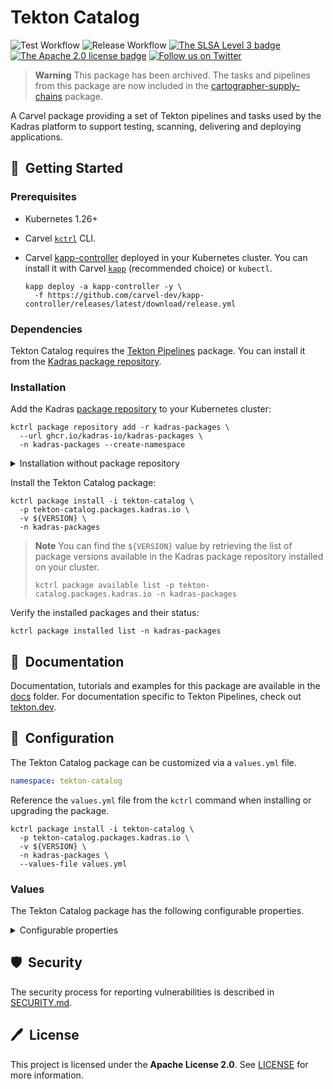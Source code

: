 # Tekton Catalog

![Test Workflow](https://github.com/kadras-io/tekton-catalog/actions/workflows/test.yml/badge.svg)
![Release Workflow](https://github.com/kadras-io/tekton-catalog/actions/workflows/release.yml/badge.svg)
[![The SLSA Level 3 badge](https://slsa.dev/images/gh-badge-level3.svg)](https://slsa.dev/spec/v1.0/levels)
[![The Apache 2.0 license badge](https://img.shields.io/badge/License-Apache_2.0-blue.svg)](https://opensource.org/licenses/Apache-2.0)
[![Follow us on Twitter](https://img.shields.io/static/v1?label=Twitter&message=Follow&color=1DA1F2)](https://twitter.com/kadrasIO)

> **Warning**
> This package has been archived. The tasks and pipelines from this package are now included in the [cartographer-supply-chains](cartographer-supply-chains) package.

A Carvel package providing a set of Tekton pipelines and tasks used by the Kadras platform to support testing, scanning, delivering and deploying applications.

## 🚀&nbsp; Getting Started

### Prerequisites

* Kubernetes 1.26+
* Carvel [`kctrl`](https://carvel.dev/kapp-controller/docs/latest/install/#installing-kapp-controller-cli-kctrl) CLI.
* Carvel [kapp-controller](https://carvel.dev/kapp-controller) deployed in your Kubernetes cluster. You can install it with Carvel [`kapp`](https://carvel.dev/kapp/docs/latest/install) (recommended choice) or `kubectl`.

  ```shell
  kapp deploy -a kapp-controller -y \
    -f https://github.com/carvel-dev/kapp-controller/releases/latest/download/release.yml
  ```

### Dependencies

Tekton Catalog requires the [Tekton Pipelines](https://github.com/kadras-io/package-for-tekton-pipelines) package. You can install it from the [Kadras package repository](https://github.com/kadras-io/kadras-packages).

### Installation

Add the Kadras [package repository](https://github.com/kadras-io/kadras-packages) to your Kubernetes cluster:

  ```shell
  kctrl package repository add -r kadras-packages \
    --url ghcr.io/kadras-io/kadras-packages \
    -n kadras-packages --create-namespace
  ```

<details><summary>Installation without package repository</summary>
The recommended way of installing the tekton-catalog package is via the Kadras <a href="https://github.com/kadras-io/kadras-packages">package repository</a>. If you prefer not using the repository, you can add the package definition directly using <a href="https://carvel.dev/kapp/docs/latest/install"><code>kapp</code></a> or <code>kubectl</code>.

  ```shell
  kubectl create namespace kadras-packages
  kapp deploy -a tekton-catalog-package -n kadras-packages -y \
    -f https://github.com/kadras-io/tekton-catalog/releases/latest/download/metadata.yml \
    -f https://github.com/kadras-io/tekton-catalog/releases/latest/download/package.yml
  ```
</details>

Install the Tekton Catalog package:

  ```shell
  kctrl package install -i tekton-catalog \
    -p tekton-catalog.packages.kadras.io \
    -v ${VERSION} \
    -n kadras-packages
  ```

> **Note**
> You can find the `${VERSION}` value by retrieving the list of package versions available in the Kadras package repository installed on your cluster.
> 
>   ```shell
>   kctrl package available list -p tekton-catalog.packages.kadras.io -n kadras-packages
>   ```

Verify the installed packages and their status:

  ```shell
  kctrl package installed list -n kadras-packages
  ```

## 📙&nbsp; Documentation

Documentation, tutorials and examples for this package are available in the [docs](docs) folder.
For documentation specific to Tekton Pipelines, check out [tekton.dev](https://tekton.dev).

## 🎯&nbsp; Configuration

The Tekton Catalog package can be customized via a `values.yml` file.

  ```yaml
  namespace: tekton-catalog
  ```

Reference the `values.yml` file from the `kctrl` command when installing or upgrading the package.

  ```shell
  kctrl package install -i tekton-catalog \
    -p tekton-catalog.packages.kadras.io \
    -v ${VERSION} \
    -n kadras-packages \
    --values-file values.yml
  ```

### Values

The Tekton Catalog package has the following configurable properties.

<details><summary>Configurable properties</summary>

| Config | Default | Description |
|-------|-------------------|-------------|
| `namespace` | `tekton-catalog` | The namespace where to deploy the Tekton Catalog. |

</details>

## 🛡️&nbsp; Security

The security process for reporting vulnerabilities is described in [SECURITY.md](SECURITY.md).

## 🖊️&nbsp; License

This project is licensed under the **Apache License 2.0**. See [LICENSE](LICENSE) for more information.
